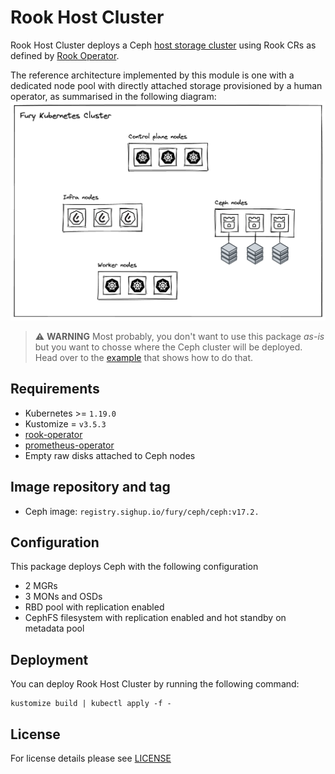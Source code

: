 # Rook Host Cluster

<!-- <KFD-DOCS> -->

Rook Host Cluster deploys a Ceph [host storage cluster](https://rook.io/docs/rook/v1.10/CRDs/Cluster/host-cluster/) using Rook CRs as defined by [Rook Operator](../rook-operator).

The reference architecture implemented by this module is one with a dedicated node pool with directly attached storage provisioned by a human operator, as summarised in the following diagram:
![Fury Storage Reference Architecture](../../docs/assets/reference-architecture.png)

> ⚠️ **WARNING**
> Most probably, you don't want to use this package *as-is* but you want to chosse where the Ceph cluster will be deployed. Head over to the [example](../../examples/rook-hostcluster-nodeSelector/) that shows how to do that.

## Requirements

- Kubernetes >= `1.19.0`
- Kustomize = `v3.5.3`
- [rook-operator](../rook-operator)
- [prometheus-operator](https://github.com/sighupio/fury-kubernetes-monitoring/tree/main/katalog/prometheus-operator)
- Empty raw disks attached to Ceph nodes

## Image repository and tag

* Ceph image: `registry.sighup.io/fury/ceph/ceph:v17.2.`

## Configuration
This package deploys Ceph with the following configuration
- 2 MGRs
- 3 MONs and OSDs
- RBD pool with replication enabled
- CephFS filesystem with replication enabled and hot standby on metadata pool

## Deployment

You can deploy Rook Host Cluster by running the following command:

```shell
kustomize build | kubectl apply -f -
```

<!-- </KFD-DOCS> -->

## License

For license details please see [LICENSE](../../LICENSE)
